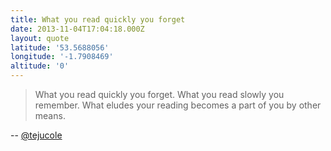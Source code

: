 ```yaml
---
title: What you read quickly you forget
date: 2013-11-04T17:04:18.000Z
layout: quote
latitude: '53.5688056'
longitude: '-1.7908469'
altitude: '0'
---
```


> What you read quickly you forget. What you read slowly you remember. What eludes your reading becomes a part of you by other means.

-- [@tejucole](https://twitter.com/tejucole/status/391358741700169728)
